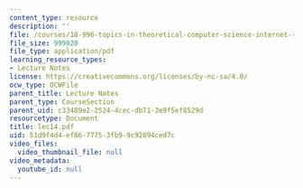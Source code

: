 ```yaml
---
content_type: resource
description: ''
file: /courses/18-996-topics-in-theoretical-computer-science-internet-research-problems-spring-2002/51d9f4d4ef8677753fb99c92894ced7c_lec14.pdf
file_size: 999020
file_type: application/pdf
learning_resource_types:
- Lecture Notes
license: https://creativecommons.org/licenses/by-nc-sa/4.0/
ocw_type: OCWFile
parent_title: Lecture Notes
parent_type: CourseSection
parent_uid: c33489e2-2524-4cec-db71-3e9f5ef8529d
resourcetype: Document
title: lec14.pdf
uid: 51d9f4d4-ef86-7775-3fb9-9c92894ced7c
video_files:
  video_thumbnail_file: null
video_metadata:
  youtube_id: null
---
```

